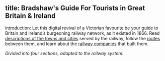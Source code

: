 title: Bradshaw's Guide For Tourists in Great Britain & Ireland
----
introduction: Let this digital revival of a Victorian favourite be your guide to Britain and Ireland’s burgeoning railway network, as it existed in 1866. Read [descriptions of the towns and cities](/places/) served by the railway, follow the [routes](/routes/) between them, and learn about the [railway companies](/companies/) that built them.

*Divided into four sections, adapted to the railway system:*
